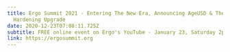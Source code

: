 ```yaml
---
title: Ergo Summit 2021 - Entering The New Era, Announcing AgeUSD & The
  Hardening Upgrade
date: 2020-12-23T07:08:11.725Z
subtitle: FREE online event on Ergo's YouTube - January 23, Saturday 2pm UTC [9am EST]
link: https://ergosummit.org
---
```

